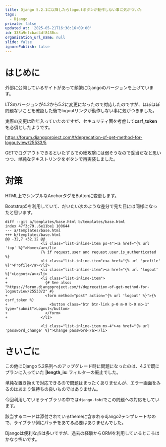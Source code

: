 ```yaml
---
title: Django 5.2.1に以降したらlogoutボタンが動作しない事に気がついた
tags:
  - Django
private: false
updated_at: '2025-05-21T16:38:16+09:00'
id: 338a9efcbad4df8430cc
organization_url_name: null
slide: false
ignorePublish: false
---
```

# はじめに

外部に公開しているサイトがあって頻繁にDjangoのバージョンを上げています。

LTSのバージョンが4.2から5.2に変更になったので対応したのですが、ほぼほぼ問題ないことを確認した後でlogoutリンクが動作しない事に気がつきました。

実際の変更は昨年入っていたのですが、セキュリティ面を考慮して**csrf_token**を必須としたようです。

https://forum.djangoproject.com/t/deprecation-of-get-method-for-logoutview/25533/5

GETでログアウトできるといたずらでの総攻撃には弱そうなので妥当だなと思いつつ、単純なテキストリンクをボタンで再実装しました。

# 対策

HTML上でシンプルなAnchorタグをButtonに変更します。

Bootstrap5を利用していて、だいたい次のような差分で見た目には同様になったと思います。

```diff:git diffによる差分
diff --git a/templates/base.html b/templates/base.html
index 47f3c79..6e11be1 100644
--- a/templates/base.html
+++ b/templates/base.html
@@ -32,7 +32,12 @@
                <li class="list-inline-item ps-4"><a href="{% url 'top' %}">Home</a></li>
                {% if request.user and request.user.is_authenticated %}
                <li class="list-inline-item"><a href="{% url 'profile' %}">Profile</a></li>
-               <li class="list-inline-item"><a href="{% url 'logout' %}">Logout</a></li>
+               <li class="list-inline-item">
+                 {# See also: "https://forum.djangoproject.com/t/deprecation-of-get-method-for-logoutview/25533/2" #}
+                 <form method="post" action="{% url 'logout' %}">{% csrf_token %}
+                   <button class="btn btn-link p-0 m-0 b-0 mb-1" type="submit">Logout</button>
+                 </form>
+               </li>

                <li class="list-inline-item mx-4"><a href="{% url 'password_change' %}">Change password</a></li>

```

# さいごに

この他にDjango 5.2系列へのアップグレード時に問題になったのは、4.2で既にプランに入っていた **|length_is:** フィルターの廃止でした。

単純な置き換えで対応できるので問題はまったくありませんが、エラー画面をみるのはあまり気持ちの良いものではありません。

今回利用しているライブラリの中では``django-fobi``でこの問題への対応をしています。

該当するコードは添付されているthemeに含まれるdjango2テンプレートなので、ライブラリ側にパッチをあてる必要はありませんでした。

Djangoは便利な点は多いですが、過去の経験からORMを利用しているところはかなり怖いです。

